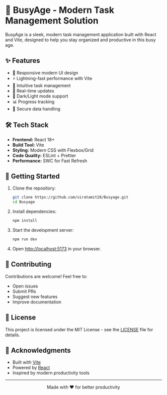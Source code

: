 # 🚀 BusyAge - Modern Task Management Solution

BusyAge is a sleek, modern task management application built with React and Vite, designed to help you stay organized and productive in this busy age.

## ✨ Features

- 📱 Responsive modern UI design
- ⚡ Lightning-fast performance with Vite
- 🎯 Intuitive task management
- 🔄 Real-time updates
- 🌙 Dark/Light mode support
- 📊 Progress tracking
- 🔐 Secure data handling

## 🛠️ Tech Stack

- **Frontend:** React 18+
- **Build Tool:** Vite
- **Styling:** Modern CSS with Flexbox/Grid
- **Code Quality:** ESLint + Prettier
- **Performance:** SWC for Fast Refresh

## 🚀 Getting Started

1. Clone the repository:
   ```bash
   git clone https://github.com/viratamit28/Busyage.git
   cd Busyage
   ```

2. Install dependencies:
   ```bash
   npm install
   ```

3. Start the development server:
   ```bash
   npm run dev
   ```

4. Open [http://localhost:5173](http://localhost:5173) in your browser.

## 🤝 Contributing

Contributions are welcome! Feel free to:
- Open issues
- Submit PRs
- Suggest new features
- Improve documentation

## 📝 License

This project is licensed under the MIT License - see the [LICENSE](LICENSE) file for details.

## 🙏 Acknowledgments

- Built with [Vite](https://vitejs.dev/)
- Powered by [React](https://reactjs.org/)
- Inspired by modern productivity tools

---

<div align="center">
Made with ❤️ for better productivity
</div>

